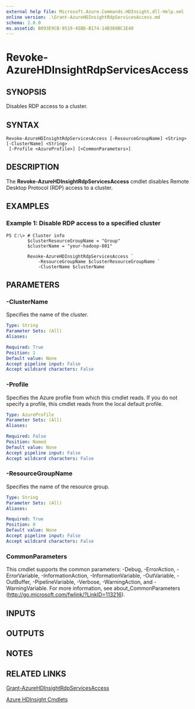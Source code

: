 ```yaml
---
external help file: Microsoft.Azure.Commands.HDInsight.dll-Help.xml
online version: .\Grant-AzureHDInsightRdpServicesAccess.md
schema: 2.0.0
ms.assetid: B093E9CB-9519-45BD-B174-14B389BC1E40
---
```


# Revoke-AzureHDInsightRdpServicesAccess

## SYNOPSIS
Disables RDP access to a cluster.

## SYNTAX

```
Revoke-AzureHDInsightRdpServicesAccess [-ResourceGroupName] <String> [-ClusterName] <String>
 [-Profile <AzureProfile>] [<CommonParameters>]
```

## DESCRIPTION
The **Revoke-AzureHDInsightRdpServicesAccess** cmdlet disables Remote Desktop Protocol (RDP) access to a cluster.

## EXAMPLES

### Example 1: Disable RDP access to a specified cluster
```
PS C:\> # Cluster info
        $clusterResourceGroupName = "Group"
        $clusterName = "your-hadoop-001"

        Revoke-AzureHDInsightRdpServicesAccess `
            -ResourceGroupName $clusterResourceGroupName `
            -ClusterName $clusterName
```

## PARAMETERS

### -ClusterName
Specifies the name of the cluster.

```yaml
Type: String
Parameter Sets: (All)
Aliases: 

Required: True
Position: 1
Default value: None
Accept pipeline input: False
Accept wildcard characters: False
```

### -Profile
Specifies the Azure profile from which this cmdlet reads.
If you do not specify a profile, this cmdlet reads from the local default profile.

```yaml
Type: AzureProfile
Parameter Sets: (All)
Aliases: 

Required: False
Position: Named
Default value: None
Accept pipeline input: False
Accept wildcard characters: False
```

### -ResourceGroupName
Specifies the name of the resource group.

```yaml
Type: String
Parameter Sets: (All)
Aliases: 

Required: True
Position: 0
Default value: None
Accept pipeline input: False
Accept wildcard characters: False
```

### CommonParameters
This cmdlet supports the common parameters: -Debug, -ErrorAction, -ErrorVariable, -InformationAction, -InformationVariable, -OutVariable, -OutBuffer, -PipelineVariable, -Verbose, -WarningAction, and -WarningVariable. For more information, see about_CommonParameters (http://go.microsoft.com/fwlink/?LinkID=113216).

## INPUTS

## OUTPUTS

## NOTES

## RELATED LINKS

[Grant-AzureHDInsightRdpServicesAccess](./Grant-AzureHDInsightRdpServicesAccess.md)

[Azure HDInsight Cmdlets](./AzureRM.HDInsight.md)


